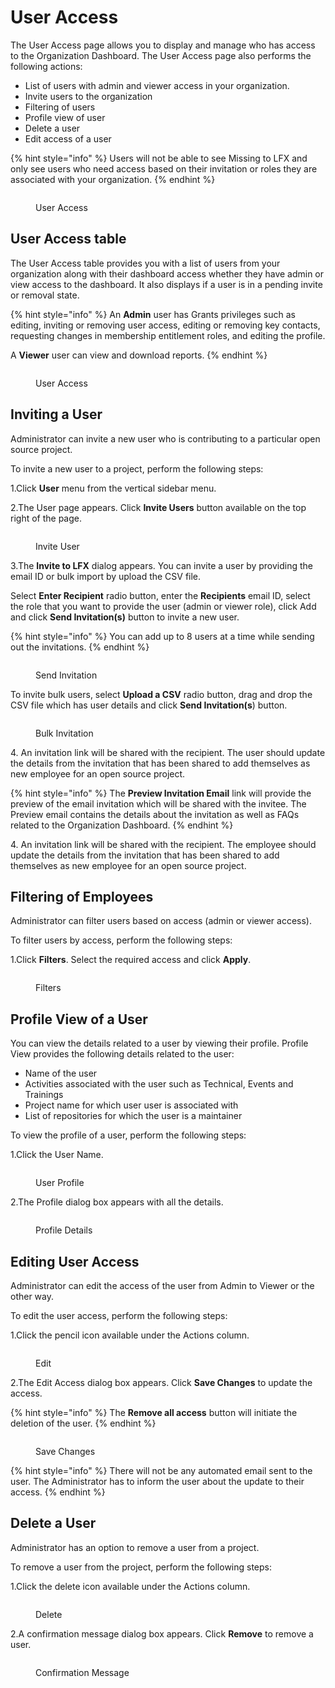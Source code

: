 # User Access

The User Access page allows you to display and manage who has access to the Organization Dashboard. The User Access page also performs the following actions:

* List of users with admin and viewer access in your organization.&#x20;
* Invite users to the organization
* Filtering of users
* Profile view of user
* Delete a user
* Edit access of a user

{% hint style="info" %}
Users will not be able to see Missing to LFX and only see users who need access based on their invitation or roles they are associated with your organization.&#x20;
{% endhint %}

<figure><img src="../../.gitbook/assets/User access.png" alt=""><figcaption><p>User Access</p></figcaption></figure>

## User Access table

The User Access table provides you with a list of users from your organization along with their dashboard access whether they have admin or view access to the dashboard. It also displays if a user is in a pending invite or removal state.&#x20;

{% hint style="info" %}
An **Admin** user has Grants privileges such as editing, inviting or removing user access, editing or removing key contacts, requesting changes in membership entitlement roles, and editing the profile.

A **Viewer** user can view and download reports.
{% endhint %}

<figure><img src="../../.gitbook/assets/Admin viewer.png" alt=""><figcaption><p>User Access</p></figcaption></figure>

## Inviting a User

Administrator can invite a new user who is contributing to a particular open source project.&#x20;

To invite a new user to a project, perform the following steps:

1.Click **User** menu from the vertical sidebar menu.

2.The User page appears. Click **Invite Users** button available on the top right of the page.&#x20;

<figure><img src="../../.gitbook/assets/nvite User.png" alt=""><figcaption><p>Invite User </p></figcaption></figure>

3.The **Invite to LFX** dialog appears. You can invite a user  by providing the email ID or bulk import by upload the CSV file.&#x20;

Select **Enter Recipient** radio button, enter the **Recipients** email ID, select the role that you want to provide the user (admin or viewer role), click  Add and click **Send Invitation(s)** button to invite a new user.

{% hint style="info" %}
You can add up to 8 users at a time while sending out the invitations.&#x20;
{% endhint %}

<figure><img src="../../.gitbook/assets/Invite LFX.png" alt=""><figcaption><p>Send Invitation </p></figcaption></figure>

To invite bulk users,  select **Upload a CSV** radio button, drag and drop the CSV file which has user details and click **Send Invitation(s**) button. &#x20;

<figure><img src="../../.gitbook/assets/CSV.png" alt=""><figcaption><p>Bulk Invitation</p></figcaption></figure>

4\. An invitation link will be shared with the recipient. The user should update the details from the invitation that has been shared to add themselves as new employee for an open source project.&#x20;

{% hint style="info" %}
The **Preview Invitation Email** link will provide the preview of the email invitation which will be shared with the invitee. The Preview email contains the details about the invitation as well as FAQs related to the Organization Dashboard.&#x20;
{% endhint %}

4\. An invitation link will be shared with the recipient. The employee should update the details from the invitation that has been shared to add themselves as new employee for an open source project.&#x20;

## Filtering of Employees&#x20;

Administrator can filter users based on access (admin or viewer access).&#x20;

To filter users by access, perform the following steps:

1.Click **Filters**.  Select the required access and click **Apply**.&#x20;

<figure><img src="../../.gitbook/assets/Filters (3).png" alt=""><figcaption><p>Filters</p></figcaption></figure>

## Profile View of a User

You can view the details related to a user by viewing their profile. Profile View provides the following details related to the user:

* Name of the user
* Activities associated with the user such as Technical, Events and Trainings&#x20;
* Project name for which user user is associated with
* List of repositories for which the user is a maintainer &#x20;

To view the profile of a user, perform the following steps:

1.Click the User Name.

<figure><img src="../../.gitbook/assets/User name (2).png" alt=""><figcaption><p>User Profile </p></figcaption></figure>

2.The Profile dialog box appears with all the details.&#x20;

<figure><img src="../../.gitbook/assets/Details profile.gif" alt=""><figcaption><p>Profile Details </p></figcaption></figure>

## Editing User Access&#x20;

Administrator can edit the access of the user from Admin to Viewer or the other way.&#x20;

To edit the  user access, perform the following steps:

1.Click the pencil icon available under the Actions column.&#x20;

<figure><img src="../../.gitbook/assets/Act.png" alt=""><figcaption><p>Edit </p></figcaption></figure>

2.The Edit Access dialog box appears. Click **Save Changes** to update the access.&#x20;

{% hint style="info" %}
The **Remove all access** button will initiate the deletion of the  user.&#x20;
{% endhint %}

<figure><img src="../../.gitbook/assets/Edit access.png" alt=""><figcaption><p>Save Changes </p></figcaption></figure>

{% hint style="info" %}
There will not be any automated email sent to the user. The Administrator has to inform the user about the update to their access. &#x20;
{% endhint %}

## Delete a User&#x20;

Administrator has an option to remove a user from a project. &#x20;

To remove a user from the project, perform the following steps:

1.Click the delete icon available under the Actions column.&#x20;

<figure><img src="../../.gitbook/assets/Del.png" alt=""><figcaption><p>Delete </p></figcaption></figure>

2.A confirmation message dialog box appears. Click **Remove** to remove a user.&#x20;

<figure><img src="../../.gitbook/assets/Conf.png" alt=""><figcaption><p>Confirmation Message </p></figcaption></figure>
